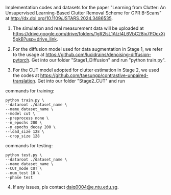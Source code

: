 Implementation codes and datasets for the paper "Learning from Clutter: An Unsupervised Learning-Based Clutter Removal Scheme for GPR B-Scans" at http://dx.doi.org/10.1109/JSTARS.2024.3486535. 

1. The simulation and real measurement data will be uploaded at https://drive.google.com/drive/folders/1gR2lsL1AtzI4L6VbC28ix7POcxXj5pkB?usp=drive_link. 
2. For the diffusion model used for data augmentation in Stage 1, we refer to the usage at https://github.com/lucidrains/denoising-diffusion-pytorch. Get into our folder "Stage1_Diffusion" and run "python train.py".

3. For the CUT model adopted for clutter estimation in Stage 2, we used the codes at https://github.com/taesungp/contrastive-unpaired-translation. Get into our folder "Stage2_CUT" and run

commands for training:

    python train.py \
    --dataroot ./dataset_name \
    --name dataset_name \
    --model cut \
    --preprocess none \
    --n_epochs 200 \
    --n_epochs_decay 200 \
    --load_size 128 \
    --crop_size 128

commands for testing:

    python test.py \
    --dataroot ./dataset_name \
    --name dataset_name \
    --CUT_mode CUT \
    --num_test 10 \
    --phase test

4. If any issues, pls contact daiq0004@e.ntu.edu.sg.

